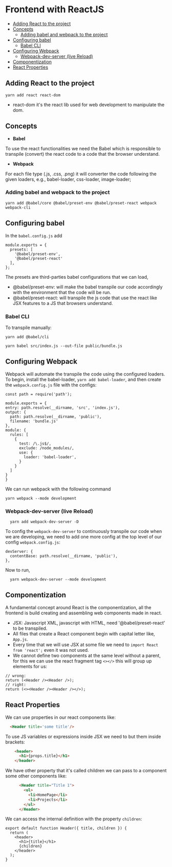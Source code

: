 # Frontend with ReactJS  <!-- omit in toc -->
- [Adding React to the project](#adding-react-to-the-project)
- [Concepts](#concepts)
  - [Adding babel and webpack to the project](#adding-babel-and-webpack-to-the-project)
- [Configuring babel](#configuring-babel)
  - [Babel CLI](#babel-cli)
- [Configuring Webpack](#configuring-webpack)
  - [Webpack-dev-server (live Reload)](#webpack-dev-server-live-reload)
- [Componentization](#componentization)
- [React Properties](#react-properties)
  
## Adding React to the project

    yarn add react react-dom

- react-dom it's the react lib used for web development to manipulate the dom.
## Concepts

- **Babel**

To use the react functionalities we need the Babel which is responsible to transpile (convert) the react code to a code that the browser understand.

- **Webpack**

For each file type (.js, .css, .png) it will converter the code following the given loaders, e.g., babel-loader, css-loader, image-loader;

### Adding babel and webpack to the project

    yarn add @babel/core @babel/preset-env @babel/preset-react webpack webpack-cli

## Configuring babel

In the `babel.config.js` add 
```JS
module.exports = {
  presets: [
    '@babel/preset-env',
    '@babel/preset-react'
  ],
};
```

The presets are third-parties babel configurations that we can load,
- @babel/preset-env: will make the babel transpile our code accordingly with the environment that the code will be run.
- @babel/preset-react: will transpile the js code that use the react like JSX features to a JS that browsers understand.

### Babel CLI
To transpile manually:

    yarn add @babel/cli

    yarn babel src/index.js --out-file public/bundle.js
  
## Configuring Webpack

  Webpack will automate the transpile the code using the configured loaders. To begin, install the babel-loader, `yarn add babel-loader`, and then create the `webpack.config.js` file with the configs:

  ```JS
  const path = require('path');

module.exports = {
  entry: path.resolve(__dirname, 'src', 'index.js'),
  output: {
    path: path.resolve(__dirname, 'public'),
    filename: 'bundle.js'
  },
  module: {
    rules: [
      {
        test: /\.js$/,
        exclude: /node_modules/,
        use: {
          loader: 'babel-loader',
        }
      }
    ]
  }
}
  ```
  We can run webpack with the following command

    yarn webpack --mode development
  
  ### Webpack-dev-server (live Reload)

      yarn add webpack-dev-server -D

  To config the `webpack-dev-server` to continuously transpile our code when we are developing, we need to add one more config at the top level of our config `webpack.config.js`:

  ```JS
  devServer: {
    contentBase: path.resolve(__dirname, 'public'),
  },
  ```

  Now to run,

      yarn webpack-dev-server --mode development

## Componentization

A fundamental concept around React is the componentization, all the frontend is build creating and assembling web components made in react.

- JSX: Javascript XML, javascript with HTML, need '@babel/preset-react' to be transpiled.
- All files that create a React component begin with capital letter like, `App.js`.
- Every time that we will use JSX at some file we need to `import React from 'react';` even it was not used.
- We cannot define two components at the same level without a parent, for this we can use the react fragment tag `<></>` this will group up elements for us:
```JS
// wrong:
return (<Header /><Header />);
// right:
return (<><Header /><Header /></>);
```
## React Properties

We can use properties in our react components like: 
```HTML
  <Header title='some title'/>
```

To use JS variables or expressions inside JSX we need to but them inside brackets:
```HTML
    <header>
      <h1>{props.title}</h1>
    </header>
```
We have other property that it's called children we can pass to a component some other components like: 

```HTML
      <Header title="Title 1">
        <ul>
          <li>HomePage</li>
          <li>Projects</li>
        </ul>
      </Header>
```

We can access the internal definition with the property `children`:
```JS
export default function Header({ title, children }) {
  return (
    <header>
      <h1>{title}</h1>
      {children}
    </header>
  );
}
```
